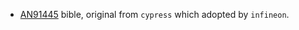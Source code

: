 - [AN91445](https://www.infineon.com/dgdl/Infineon-AN91445_Antenna_Design_and_RF_Layout_Guidelines-ApplicationNotes-v09_00-CN.pdf?fileId=8ac78c8c7cdc391c017d073ded61621b) bible, original from `cypress` which adopted by `infineon`.